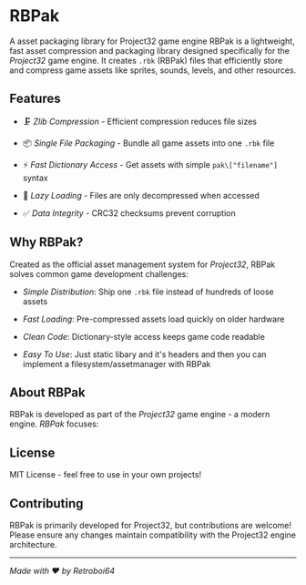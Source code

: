 # RBPak

A asset packaging library for Project32 game engine
RBPak is a lightweight, fast asset compression and packaging library designed specifically for the *Project32* game engine. It creates `.rbk` (RBPak) files that efficiently store and compress game assets like sprites, sounds, levels, and other resources.

## Features

- 🗜️ *Zlib Compression* - Efficient compression reduces file sizes

- 📦 *Single File Packaging* - Bundle all game assets into one `.rbk` file

- ⚡ *Fast Dictionary Access* - Get assets with simple `pak\["filename"]` syntax

- 🔧 *Lazy Loading* - Files are only decompressed when accessed

- ✅ *Data Integrity* - CRC32 checksums prevent corruption

## Why RBPak?

Created as the official asset management system for *Project32*, RBPak solves common game development challenges:

- *Simple Distribution*: Ship one `.rbk` file instead of hundreds of loose assets

- *Fast Loading*: Pre-compressed assets load quickly on older hardware

- *Clean Code*: Dictionary-style access keeps game code readable

- *Easy To Use*: Just static libary and it's headers and then you can implement a filesystem/assetmanager with RBPak

## About RBPak

RBPak is developed as part of the *Project32* game engine - a modern engine. *RBPak* focuses:

## License

MIT License - feel free to use in your own projects!

## Contributing

RBPak is primarily developed for Project32, but contributions are welcome! Please ensure any changes maintain compatibility with the Project32 engine architecture.

---

*Made with ❤️ by Retroboi64*
